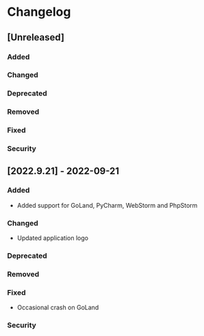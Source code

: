 # Changelog

## [Unreleased]
### Added

### Changed

### Deprecated

### Removed

### Fixed

### Security

## [2022.9.21] - 2022-09-21
### Added
- Added support for GoLand, PyCharm, WebStorm and PhpStorm

### Changed
- Updated application logo

### Deprecated

### Removed

### Fixed
- Occasional crash on GoLand

### Security

